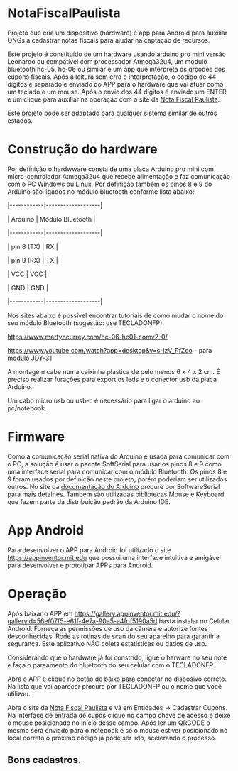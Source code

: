 # NotaFiscalPaulista
Projeto que cria um dispositivo (hardware) e app para Android para auxiliar ONGs a cadastrar notas fiscais para ajudar na captação de recursos.

Este projeto é constituído de um hardware usando arduino pro mini versão Leonardo ou compatível com processador Atmega32u4, um módulo bluetooth hc-05, hc-06 ou similar e um app que interpreta os qrcodes dos cupons fiscais. Após a leitura sem erro e interpretação, o código de 44 digitos é separado e enviado do APP para o hardware que vai atuar como um teclado e um mouse. Após o envio dos 44 dígitos é enviado um ENTER e um clique para auxiliar na operação com o site da [Nota Fiscal Paulista](https://www.nfp.fazenda.sp.gov.br/Inicio.aspx).

Este projeto pode ser adaptado para qualquer sistema similar de outros estados.

# Construção do hardware
Por definição o hardwware consta de uma placa Arduino pro mini com micro-controlador Atmega32u4 que recebe alimentação e faz comunicação com o PC Windows ou Linux. Por definição também os pinos 8 e 9 do Arduino são ligados no módulo bluetooth conforme lista abaixo:

|------------|-------------------|

|  Arduino   |  Módulo Bluetooth |

|------------|-------------------|

| pin 8 (TX) |      RX           |

| pin 9 (RX) |      TX           |

| VCC        |      VCC          |

| GND        |      GND          |

|------------|-------------------|

Nos sites abaixo é possível encontrar tutoriais de como mudar o nome do seu módulo Bluetooth (sugestão: use TECLADONFP):

https://www.martyncurrey.com/hc-06-hc01-comv2-0/

https://www.youtube.com/watch?app=desktop&v=s-lzV_RfZoo - para modulo JDY-31

A montagem cabe numa caixinha plastica de pelo menos 6 x 4 x 2 cm. É preciso realizar furações para export os leds e o conector usb da placa Arduino.

Um cabo micro usb ou usb-c é necessário para ligar o arduino ao pc/notebook.

# Firmware
Como a comunicação serial nativa do Arduino é usada para comunicar com o PC, a solução é usar o pacote SoftSerial para usar os pinos 8 e 9 como uma interface serial para comunicar  com o módulo Bluetooth. Os pinos 8 e 9 foram usados por definição neste projeto, porém poderiam ser utilizados outros. No site da [documentação do Arduino](https://docs.arduino.cc/libraries/) procure por SoftwareSerial para mais detalhes. Também são utilizadas bibliotecas Mouse e Keyboard que fazem parte da distribuição padrão da Arduino IDE.

# App Android
Para desenvolver o APP para Android foi utilizado o site https://appinventor.mit.edu que possui uma interface intuitiva e amigável para desenvolver e prototipar APPs para Android.

# Operação
Após baixar o APP em https://gallery.appinventor.mit.edu/?galleryid=56ef07f5-e61f-4e7a-90a5-a4fdf5190a5d basta instalar no Celular Android. Forneça as permissões de uso da câmera e autorize fontes desconhecidas. Rode as rotinas de scan do seu aparelho para garantir a segurança. Este aplicativo NÃO coleta estatísticas ou dados de uso.

Considerando que o hardware já foi constrído, ligue o harware no seu note e faça o pareamento do bluetooth do seu celular com o TECLADONFP.

Abra o APP e clique no botão de baixo para conectar no disposivo correto. Na lista que vai aparecer procure por TECLADONFP ou o nome que você utilizou.

Abra o site da [Nota Fiscal Paulista](https://www.nfp.fazenda.sp.gov.br/Inicio.aspx) e vá em Entidades -> Cadastrar Cupons. Na interface de entrada de cupos clique no campo chave de acesso e deixe o mouse posicionado no início desse campo. Após ler um QRCODE o mesmo será enviado para o notebook e se o mouse estiver posicionado no local correto o próximo código já pode ser lido, acelerando o processo.

## Bons cadastros.
